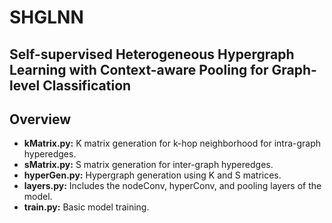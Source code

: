 # SHGLNN
## Self-supervised Heterogeneous Hypergraph Learning with Context-aware Pooling for Graph-level Classification

## Overview
- **kMatrix.py:** K matrix generation for k-hop neighborhood for intra-graph hyperedges.
- **sMatrix.py:** S matrix generation for inter-graph hyperedges.
- **hyperGen.py:** Hypergraph generation using K and S matrices.
- **layers.py:** Includes the nodeConv, hyperConv, and pooling layers of the model.
- **train.py:** Basic model training.
